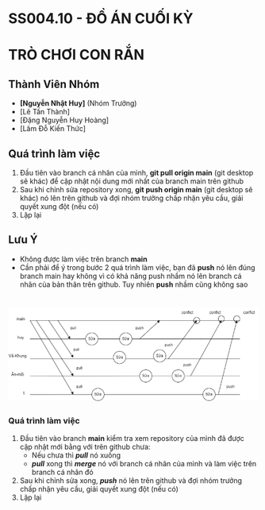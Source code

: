 # SS004.10 - ĐỒ ÁN CUỐI KỲ

# TRÒ CHƠI CON RẮN

## Thành Viên Nhóm

- **[Nguyễn Nhật Huy]** (Nhóm Trưởng)
- [Lê Tấn Thành]
- [Đặng Nguyễn Huy Hoàng]
- [Lâm Đỗ Kiến Thức]

## Quá trình làm việc

1. Đầu tiên vào branch cá nhân của mình, **git pull origin main** (git desktop sẽ khác) để cập nhật nội dung mới nhất của branch main trên github
2. Sau khi chỉnh sửa repository xong, **git push origin main** (git desktop sẽ khác) nó lên trên github và đợi nhóm trưởng chấp nhận yêu cầu, giải quyết xung đột (nếu có)
3. Lặp lại

## Lưu Ý

- Không được làm việc trên branch **main**
- Cần phải để ý trong bước 2 quá trình làm việc, bạn đã **push** nó lên đúng branch main hay không vì có khả năng push nhầm nó lên branch cá nhân của bản thân trên github. Tuy nhiên **push** nhầm cũng không sao

![Alt text](gitworkflow.drawio.png)
=======
### Quá trình làm việc

1. Đầu tiên vào branch **main** kiểm tra xem repository của mình đã được cập nhật mới bằng với trên github chưa:
   - Nếu chưa thì **_pull_** nó xuống
   - **_pull_** xong thì **_merge_** nó với branch cá nhân của mình và làm việc trên branch cá nhân đó
2. Sau khi chỉnh sửa xong, **_push_** nó lên trên github và đợi nhóm trưởng chấp nhận yêu cầu, giải quyết xung đột (nếu có)
3. Lặp lại